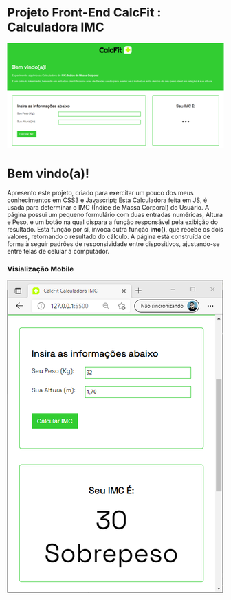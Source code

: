# Projeto Front-End CalcFit : Calculadora IMC

![landing image do projeto principal](https://github.com/kervijhonata/imc_calculator/blob/main/publish/landing.png?raw=true)

# Bem vindo(a)!

Apresento este projeto, criado para exercitar um pouco dos meus conhecimentos em CSS3 e Javascript;
Esta Calculadora feita em JS, é usada para determinar o IMC (Índice de Massa Corporal) do Usuário.
A página possui um pequeno formulário com duas entradas numéricas, Altura e Peso, e um botão na qual dispara a função responsável pela exibição do resultado. Esta função por sí, invoca outra função **imc()**, que recebe os dois valores, retornando o resultado do cálculo.
A página está construída de forma à seguir padrões de responsividade entre dispositivos, ajustando-se entre telas de celular à computador.

### Visialização Mobile
![Mobile sized page](https://github.com/kervijhonata/imc_calculator/blob/main/publish/mobile_landing-example.png?raw=true)
